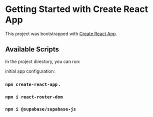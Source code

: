 # Getting Started with Create React App

This project was bootstrapped with [Create React App](https://github.com/facebook/create-react-app).

## Available Scripts

In the project directory, you can run:

initial app configuration:

### `npm create-react-app` .
### `npm i react-router-dom`
### `npm i @supabase/supabase-js`


